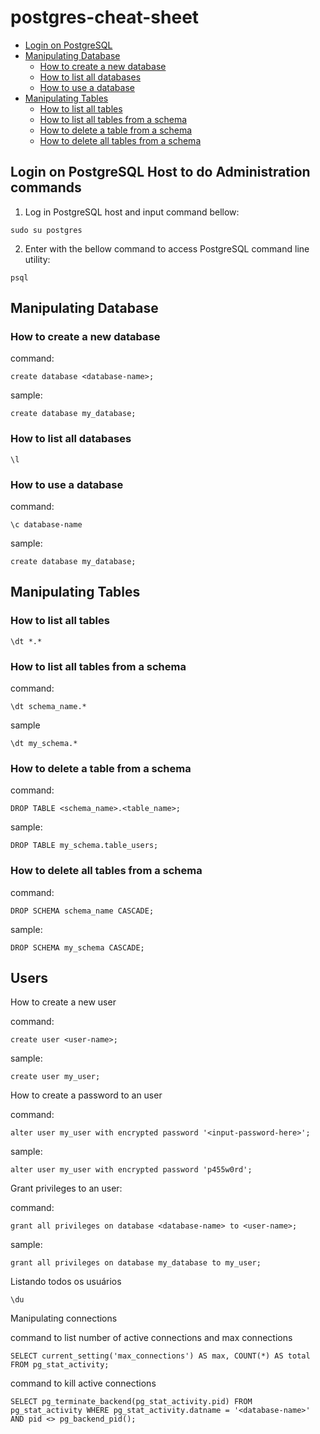 # postgres-cheat-sheet
- [Login on PostgreSQL](#Login-on-PostgreSQL-Host-to-do-Administration-commands)
- [Manipulating Database](#Manipulating-Database)
  * [How to create a new database](#How-to-create-a-new-database)
  * [How to list all databases](#How-to-list-all-databases)
  * [How to use a database](#How-to-use-a-database)
- [Manipulating Tables](#Manipulating-Tables)
  * [How to list all tables](#How-to-list-all-tables)
  * [How to list all tables from a schema](#How-to-list-all-tables-from-a-schema)
  * [How to delete a table from a schema](#How-to-delete-a-table-from-a-schema)
  * [How to delete all tables from a schema](#How-to-delete-all-tables-from-a-schema)



## Login on PostgreSQL Host to do Administration commands

1. Log in PostgreSQL host and input command bellow:

```sudo su postgres```


2. Enter with the bellow command to access PostgreSQL command line utility:

```psql```



## Manipulating Database

### How to create a new database

command:

```create database <database-name>;```

sample:

```create database my_database;```

### How to list all databases

```\l```

### How to use a database

command:

```\c database-name```

sample:

```create database my_database;```

## Manipulating Tables

### How to list all tables

```\dt *.*```

### How to list all tables from a schema

command:

```\dt schema_name.*```

sample

```\dt my_schema.*```

### How to delete a table from a schema

command:

```DROP TABLE <schema_name>.<table_name>;```

sample:

```DROP TABLE my_schema.table_users;```

### How to delete all tables from a schema

command:

```DROP SCHEMA schema_name CASCADE;```

sample:

```DROP SCHEMA my_schema CASCADE;```

## Users
How to create a new user

command:

```create user <user-name>;```

sample:

```create user my_user;```

How to create a password to an user

command:

```alter user my_user with encrypted password '<input-password-here>';```

sample:

```alter user my_user with encrypted password 'p455w0rd';```

Grant privileges to an user:

command:

```grant all privileges on database <database-name> to <user-name>;```

sample:

```grant all privileges on database my_database to my_user;```

Listando todos os usuários

```\du```



Manipulating connections

command to list number of active connections and max connections

```SELECT current_setting('max_connections') AS max, COUNT(*) AS total FROM pg_stat_activity;```

command to kill active connections

```SELECT pg_terminate_backend(pg_stat_activity.pid) FROM pg_stat_activity WHERE pg_stat_activity.datname = '<database-name>' AND pid <> pg_backend_pid();```
